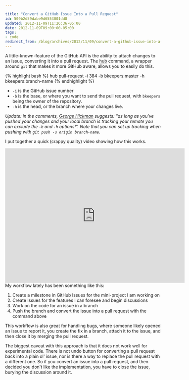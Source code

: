 ```yaml
---

title: "Convert a GitHub Issue Into a Pull Request"
id: 509b2d59dabe9d6553001dd8
updated: 2012-11-09T11:26:36-05:00
date: 2012-11-09T09:00:00-05:00
tags:
- code
redirect_from: /blog/archives/2012/11/09/convert-a-github-issue-into-a-pull-request/
---
```


A little-known-feature of the GitHub API is the ability to attach changes to an issue, converting it into a pull request. The [hub](http://defunkt.io/hub/) command, a wrapper around `git` that makes it more GitHub aware, allows you to easily do this.

{% highlight bash %}
hub pull-request -i 384 -b bkeepers:master -h bkeepers:branch-name
{% endhighlight %}

-   `-i` is the GitHub issue number
-   `-b` is the base, or where you want to send the pull request, with `bkeepers` being the owner of the repository.
-   `-h` is the head, or the branch where your changes live.

*Update: in the comments, [George Hickman](http://ghickman.co.uk/) suggests: "as long as you've pushed your changes and your local branch is tracking your remote you can exclude the `-b` and `-h` options!". Note that you can set up tracking when pushing with `git push -u origin branch-name`.*

I put together a quick (crappy quality) video showing how this works.

<iframe src="http://player.vimeo.com/video/52962538" width="580" height="435" frameborder="0" webkitAllowFullScreen mozallowfullscreen allowFullScreen>
</iframe>
My workflow lately has been something like this:

1. Create a milestone in GitHub Issues for the mini-project I am working on
2. Create Issues for the features I can foresee and begin discussions
3. Work on the code for an issue in a branch
4. Push the branch and convert the issue into a pull request with the command above

This workflow is also great for handling bugs, where someone likely opened an issue to report it, you create the fix in a branch, attach it to the issue, and then close it by merging the pull request.

The biggest caveat with this approach is that it does not work well for experimental code. There is not undo button for converting a pull request back into a plain ol' issue, nor is there a way to replace the pull request with a different one. So if you convert an issue into a pull request, and then decided you don't like the implementation, you have to close the issue, burying the discussion around it.
